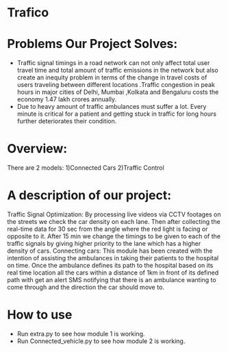 # Trafico
# Problems Our Project Solves:
- Traffic signal timings in a road network can not only affect total user travel time and total amount of traffic emissions in the network but also create an inequity problem in terms of the change in travel costs of users traveling between different locations .Traffic congestion in peak hours in major cities of Delhi, Mumbai ,Kolkata and Bengaluru costs the economy 1.47 lakh crores annually.
- Due to heavy amount of traffic ambulances must suffer a lot. Every minute is critical for a patient and getting stuck in traffic for long hours further deteriorates their condition.

# Overview:
There are 2 models:
1)Connected Cars
2)Traffic Control

# A description of our project:
Traffic Signal Optimization: By processing live videos via CCTV footages on the streets we check the car density on each lane. Then after collecting the real-time data for 30 sec from the angle where the red light is facing or opposite to it. After 15 min we change the timings to be given to each of the traffic signals by giving higher priority to the lane which has a higher density of cars.
Connecting cars: This module has been created with the intention of assisting the ambulances in taking their patients to the hospital on time. Once the ambulance defines its path to the hospital based on its real time location all the cars within a distance of 1km in front of its defined path with get an alert SMS notifying that there is an ambulance wanting to come through and the direction the car should move to.

# How to use
- Run extra.py to see how module 1 is working.
- Run Connected_vehicle.py to see how module 2 is working.
